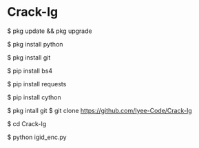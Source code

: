 # Crack-Ig
$ pkg update && pkg upgrade

$ pkg install python

$ pkg install git

$ pip install bs4

$ pip install requests

$ pip install cython

$ pkg intall git
$ git clone https://github.com/Iyee-Code/Crack-Ig

$ cd Crack-Ig

$ python igid_enc.py
